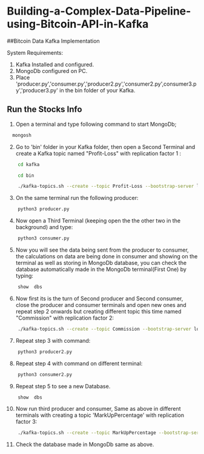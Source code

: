 # Building-a-Complex-Data-Pipeline-using-Bitcoin-API-in-Kafka

##Bitcoin Data Kafka Implementation

System Requirements:
1. Kafka Installed and configured.
2. MongoDb configured on PC.
3. Place 'producer.py','consumer.py','producer2.py','consumer2.py',consumer3.py','producer3.py' in the bin folder of your Kafka.


## Run the Stocks Info

1. Open a terminal and type following command to start MongoDb;

```bash
  mongosh
```

2. Go to 'bin' folder in your Kafka folder, then open a Second Terminal and create a Kafka topic named "Profit-Loss" with replication factor 1 :
```bash
    cd kafka
```
```bash
    cd bin
```

```bash
    ./kafka-topics.sh --create --topic Profit-Loss --bootstrap-server localhost:9092 --partitions 3 --replication-factor 1
```
3. On the same terminal run the following producer:
```bash
    python3 producer.py
```
4. Now open a Third Terminal (keeping open the the other two in the background) and type:
```bash
    python3 consumer.py
```
5. Now you will see the data being sent from the producer to consumer, the calculations on data are being done in consumer and showing on the terminal as well as storing in MongoDb database, you can check the database automatically made in the MongoDb terminal(First One) by typing:
```bash
    show  dbs
```
6. Now first its is the turn of Second producer and Second consumer, close the producer and consumer terminals and open new ones and repeat step 2 onwards but creating different topic this time named "Commission" with replication factor 2:
```bash
    ./kafka-topics.sh --create --topic Commission --bootstrap-server localhost:9092 --partitions 3 --replication-factor 2
```
7. Repeat step 3 with command:
```bash
    python3 producer2.py
```
8. Repeat step 4 with command on different terminal:
```bash
    python3 consumer2.py
```
9. Repeat step 5 to see a new Database.
```bash
    show  dbs
```
10. Now run third producer and consumer, Same as above in different terminals with creating a topic 'MarkUpPercentage' with replication factor 3:
```bash
    ./kafka-topics.sh --create --topic MarkUpPercentage --bootstrap-server localhost:9092 --partitions 3 --replication-factor 3
```
11. Check the database made in MongoDb same as above.






